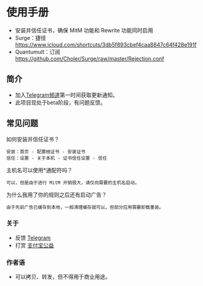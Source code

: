 # 使用手册
* 安装并信任证书，确保 MitM 功能和 Rewrite 功能同时启用
* Surge：捷径 https://www.icloud.com/shortcuts/3db5f893cbef4caa8847c64f428e191f
* Quantumult：订阅 https://github.com/Choler/Surge/raw/master/Rejection.conf

## 简介
* 加入[Telegram频道](https://t.me/iCholer)第一时间获取更新通知。
* 此项目现处于beta阶段，有问题反馈。

## 常见问题
如何安装并信任证书？
```
安装：首页 - 配置根证书 - 安装证书
信任：设置 - 关于本机 - 证书信任设置 - 信任
```
主机名可以使用*通配符吗？
```
可以，但是由于进行 MitM 开销很大，请仅向需要的主机名启动。
```
为什么我用了你的规则之后还有启动广告？
```
由于先前广告已缓存到本地，一般清理缓存就可以，但部分应用需要卸载重装。
```

### 关于
* 反馈 [Telegram](https://t.me/Bigbig_Choler)
* 打赏 [支付宝公益](https://love.alipay.com/donate/index.htm)

### 作者语
* 可以拷贝、转发，但不得用于商业用途。
